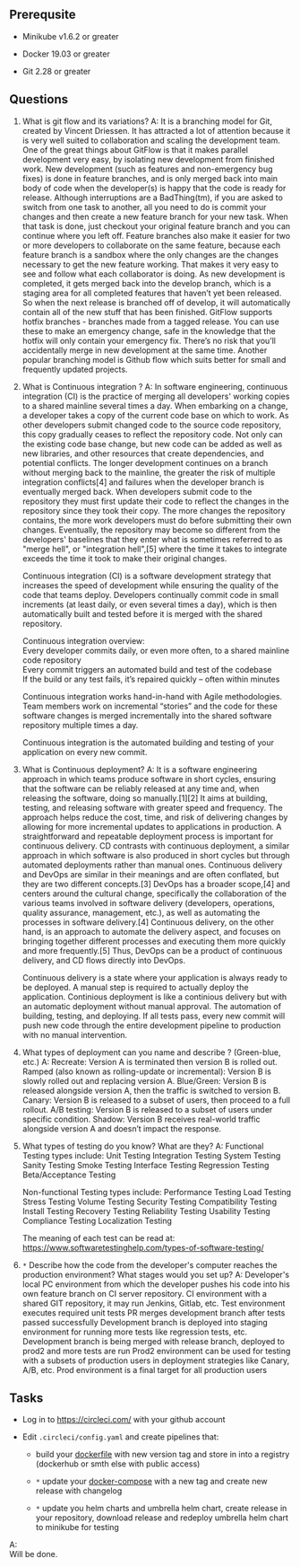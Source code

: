 ## Prerequsite

* Minikube v1.6.2 or greater

* Docker 19.03 or greater

* Git 2.28 or greater

## Questions

1. What is git flow and its variations?
A: 
	It is a branching model for Git, created by Vincent Driessen. It has attracted a lot of attention because it is very well suited to collaboration and scaling the development team.
	One of the great things about GitFlow is that it makes parallel development very easy, by isolating new development from finished work. New development (such as features and non-emergency bug fixes) is done in feature branches, and is only merged back into main body of code when the developer(s) is happy that the code is ready for release.
	Although interruptions are a BadThing(tm), if you are asked to switch from one task to another, all you need to do is commit your changes and then create a new feature branch for your new task. When that task is done, just checkout your original feature branch and you can continue where you left off.
	Feature branches also make it easier for two or more developers to collaborate on the same feature, because each feature branch is a sandbox where the only changes are the changes necessary to get the new feature working. That makes it very easy to see and follow what each collaborator is doing.
	As new development is completed, it gets merged back into the develop branch, which is a staging area for all completed features that haven’t yet been released. So when the next release is branched off of develop, it will automatically contain all of the new stuff that has been finished.
	GitFlow supports hotfix branches - branches made from a tagged release. You can use these to make an emergency change, safe in the knowledge that the hotfix will only contain your emergency fix. There’s no risk that you’ll accidentally merge in new development at the same time.
	Another popular branching model is Github flow which suits better for small and frequently updated projects.

2. What is Continuous integration ?
A:
	In software engineering, continuous integration (CI) is the practice of merging all developers' working copies to a shared mainline several times a day.
	When embarking on a change, a developer takes a copy of the current code base on which to work. As other developers submit changed code to the source code repository, this copy gradually ceases to reflect the repository code. Not only can the existing code base change, but new code can be added as well as new libraries, and other resources that create dependencies, and potential conflicts.
	The longer development continues on a branch without merging back to the mainline, the greater the risk of multiple integration conflicts[4] and failures when the developer branch is eventually merged back. When developers submit code to the repository they must first update their code to reflect the changes in the repository since they took their copy. The more changes the repository contains, the more work developers must do before submitting their own changes.
	Eventually, the repository may become so different from the developers' baselines that they enter what is sometimes referred to as "merge hell", or "integration hell",[5] where the time it takes to integrate exceeds the time it took to make their original changes.  

	Continuous integration (CI) is a software development strategy that increases the speed of development while ensuring the quality of the code that teams deploy. Developers continually commit code in small increments (at least daily, or even several times a day), which is then automatically built and tested before it is merged with the shared repository.  
	
	Continuous integration overview:  
	    Every developer commits daily, or even more often, to a shared mainline code repository  
	    Every commit triggers an automated build and test of the codebase  
	    If the build or any test fails, it’s repaired quickly – often within minutes  

	Continuous integration works hand-in-hand with Agile methodologies. Team members work on incremental “stories” and the code for these software changes is merged incrementally into the shared software repository multiple times a day.  

	Continuous integration is the automated building and testing of your application on every new commit.  


3. What is Continuous deployment?
A:
	It is a software engineering approach in which teams produce software in short cycles, ensuring that the software can be reliably released at any time and, when releasing the software, doing so manually.[1][2] It aims at building, testing, and releasing software with greater speed and frequency. The approach helps reduce the cost, time, and risk of delivering changes by allowing for more incremental updates to applications in production. A straightforward and repeatable deployment process is important for continuous delivery.
	CD contrasts with continuous deployment, a similar approach in which software is also produced in short cycles but through automated deployments rather than manual ones. 
	Continuous delivery and DevOps are similar in their meanings and are often conflated, but they are two different concepts.[3] DevOps has a broader scope,[4] and centers around the cultural change, specifically the collaboration of the various teams involved in software delivery (developers, operations, quality assurance, management, etc.), as well as automating the processes in software delivery.[4] Continuous delivery, on the other hand, is an approach to automate the delivery aspect, and focuses on bringing together different processes and executing them more quickly and more frequently.[5] Thus, DevOps can be a product of continuous delivery, and CD flows directly into DevOps.

	Continuous delivery is a state where your application is always ready to be deployed. A manual step is required to actually deploy the application.
	Continious deployment is like a continious delivery but with an automatic deployment without manual approval.
	The automation of building, testing, and deploying. If all tests pass, every new commit will push new code through the entire development pipeline to production with no manual intervention.

4. What types of deployment can you name and describe ? (Green-blue, etc.)
A:
	Recreate: Version A is terminated then version B is rolled out.
	Ramped (also known as rolling-update or incremental): Version B is slowly rolled out and replacing version A.
	Blue/Green: Version B is released alongside version A, then the traffic is switched to version B.
	Canary: Version B is released to a subset of users, then proceed to a full rollout.
	A/B testing: Version B is released to a subset of users under specific condition.
	Shadow: Version B receives real-world traffic alongside version A and doesn’t impact the response.


5. What types of testing do you know? What are they?
A:
    Functional Testing types include:
	    Unit Testing
	    Integration Testing
	    System Testing
	    Sanity Testing
	    Smoke Testing
	    Interface Testing
	    Regression Testing
	    Beta/Acceptance Testing

	Non-functional Testing types include:
	    Performance Testing
	    Load Testing
	    Stress Testing
	    Volume Testing
	    Security Testing
	    Compatibility Testing
	    Install Testing
	    Recovery Testing
	    Reliability Testing
	    Usability Testing
	    Compliance Testing
	    Localization Testing

	The meaning of each test can be read at: https://www.softwaretestinghelp.com/types-of-software-testing/


6. `*` Describe how the code from the developer's computer reaches the production environment? What stages would you set up?
A:
	Developer's local PC environment from which the developer pushes his code into his own feature branch on CI server repository.
	CI environment with a shared GIT repository, it may run Jenkins, Gitlab, etc.
	Test environment executes required unit tests
	PR merges development branch after tests passed successfully
	Development branch is deployed into staging environment for running more tests like regression tests, etc.
	Development branch is being merged with release branch, deployed to prod2 and more tests are run
	Prod2 environment can be used for testing with a subsets of production users in deployment strategies like Canary, A/B, etc.
	Prod environment is a final target for all production users

## Tasks

* Log in to https://circleci.com/ with your github account 

* Edit `.circleci/config.yaml` and create pipelines that:
    * build your [dockerfile](../02%20-%20dockerfile/Dockerfile) with new version tag and store in into a registry (dockerhub or smth else with public access)

    *  `*` update your [docker-compose](../03%20-%20docker-compose/example/docker-compose.yaml) with a new tag and create new release with changelog

    *  `*` update you helm charts and umbrella helm chart, create release in your repository, download release and redeploy umbrella helm chart to minikube for testing

A:	
	Will be done.